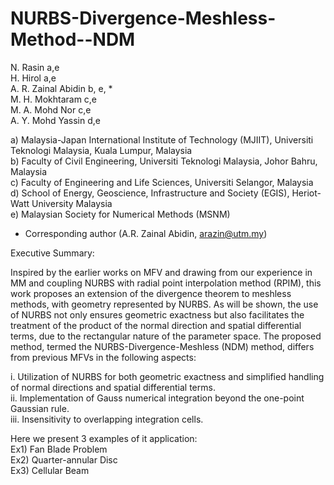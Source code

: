 # NURBS-Divergence-Meshless-Method--NDM

N. Rasin a,e  
H. Hirol a,e  
A. R. Zainal Abidin b, e, *  
M. H. Mokhtaram c,e  
M. A. Mohd Nor c,e  
A. Y. Mohd Yassin d,e  

a) Malaysia-Japan International Institute of Technology (MJIIT), Universiti Teknologi Malaysia, Kuala Lumpur, Malaysia  
b) Faculty of Civil Engineering, Universiti Teknologi Malaysia, Johor Bahru, Malaysia  
c) Faculty of Engineering and Life Sciences, Universiti Selangor, Malaysia  
d) School of Energy, Geoscience, Infrastructure and Society (EGIS), Heriot-Watt University Malaysia  
e) Malaysian Society for Numerical Methods (MSNM)  
* Corresponding author (A.R. Zainal Abidin, arazin@utm.my)  

Executive Summary:  

Inspired by the earlier works on MFV and drawing from our experience in MM and coupling NURBS with 
radial point interpolation method (RPIM), this work proposes an extension of the divergence theorem 
to meshless methods, with geometry represented by NURBS. As will be shown, the use of NURBS not only 
ensures geometric exactness but also facilitates the treatment of the product of the normal direction and
spatial differential terms, due to the rectangular nature of the parameter space. The proposed method, 
termed the NURBS-Divergence-Meshless (NDM) method, differs from previous MFVs in the following aspects:

i. Utilization of NURBS for both geometric exactness and simplified handling of normal directions and spatial differential terms.  
ii. Implementation of Gauss numerical integration beyond the one-point Gaussian rule.  
iii. Insensitivity to overlapping integration cells.  

Here we present 3 examples of it application:  
Ex1) Fan Blade Problem  
Ex2) Quarter-annular Disc  
Ex3) Cellular Beam  
